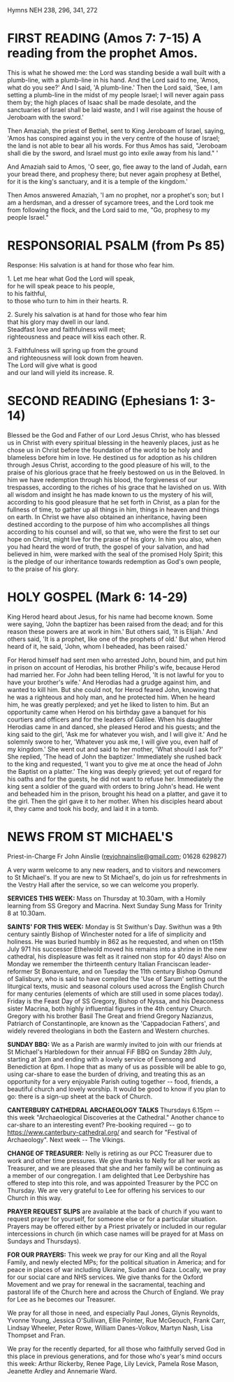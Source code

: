 Hymns NEH 238, 296, 341, 272

# FIRST READING (Amos 7: 7-15) A reading from the prophet Amos.

This is what he showed me: the Lord was standing beside a wall built
with a plumb-line, with a plumb-line in his hand. And the Lord said to
me, 'Amos, what do you see?' And I said, 'A plumb-line.' Then the Lord
said, 'See, I am setting a plumb-line in the midst of my people Israel;
I will never again pass them by; the high places of Isaac shall be made
desolate, and the sanctuaries of Israel shall be laid waste, and I will
rise against the house of Jeroboam with the sword.'

Then Amaziah, the priest of Bethel, sent to King Jeroboam of Israel,
saying, 'Amos has conspired against you in the very centre of the house
of Israel; the land is not able to bear all his words. For thus Amos has
said, "Jeroboam shall die by the sword, and Israel must go into exile
away from his land." '

And Amaziah said to Amos, 'O seer, go, flee away to the land of Judah,
earn your bread there, and prophesy there; but never again prophesy at
Bethel, for it is the king's sanctuary, and it is a temple of the
kingdom.'

Then Amos answered Amaziah, 'I am no prophet, nor a prophet's son; but I
am a herdsman, and a dresser of sycamore trees, and the Lord took me
from following the flock, and the Lord said to me, "Go, prophesy to my
people Israel."

# RESPONSORIAL PSALM (from Ps 85)

Response: His salvation is at hand for those who fear him.

1\. Let me hear what God the Lord will speak,\
for he will speak peace to his people,\
to his faithful,\
to those who turn to him in their hearts. R.

2\. Surely his salvation is at hand for those who fear him\
that his glory may dwell in our land.\
Steadfast love and faithfulness will meet;\
righteousness and peace will kiss each other. R.

3\. Faithfulness will spring up from the ground\
and righteousness will look down from heaven.\
The Lord will give what is good\
and our land will yield its increase. R.

# SECOND READING (Ephesians 1: 3-14)

Blessed be the God and Father of our Lord Jesus Christ, who has blessed
us in Christ with every spiritual blessing in the heavenly places, just
as he chose us in Christ before the foundation of the world to be holy
and blameless before him in love. He destined us for adoption as his
children through Jesus Christ, according to the good pleasure of his
will, to the praise of his glorious grace that he freely bestowed on us
in the Beloved. In him we have redemption through his blood, the
forgiveness of our trespasses, according to the riches of his grace that
he lavished on us. With all wisdom and insight he has made known to us
the mystery of his will, according to his good pleasure that he set
forth in Christ, as a plan for the fullness of time, to gather up all
things in him, things in heaven and things on earth. In Christ we have
also obtained an inheritance, having been destined according to the
purpose of him who accomplishes all things according to his counsel and
will, so that we, who were the first to set our hope on Christ, might
live for the praise of his glory. In him you also, when you had heard
the word of truth, the gospel of your salvation, and had believed in
him, were marked with the seal of the promised Holy Spirit; this is the
pledge of our inheritance towards redemption as God's own people, to the
praise of his glory.

# HOLY GOSPEL (Mark 6: 14-29)

King Herod heard about Jesus, for his name had become known. Some
were saying, 'John the baptizer has been raised from the dead; and for
this reason these powers are at work in him.' But others said, 'It is
Elijah.' And others said, 'It is a prophet, like one of the prophets of
old.' But when Herod heard of it, he said, 'John, whom I beheaded, has
been raised.'

For Herod himself had sent men who arrested John, bound him, and put him
in prison on account of Herodias, his brother Philip's wife, because
Herod had married her. For John had been telling Herod, 'It is not
lawful for you to have your brother's wife.' And Herodias had a grudge
against him, and wanted to kill him. But she could not, for Herod feared
John, knowing that he was a righteous and holy man, and he protected
him. When he heard him, he was greatly perplexed; and yet he liked to
listen to him. But an opportunity came when Herod on his birthday gave a
banquet for his courtiers and officers and for the leaders of
Galilee. When his daughter Herodias came in and danced, she pleased
Herod and his guests; and the king said to the girl, 'Ask me for
whatever you wish, and I will give it.' And he solemnly swore to her,
'Whatever you ask me, I will give you, even half of my kingdom.' She
went out and said to her mother, 'What should I ask for?' She replied,
'The head of John the baptizer.' Immediately she rushed back to the king
and requested, 'I want you to give me at once the head of John the
Baptist on a platter.' The king was deeply grieved; yet out of regard
for his oaths and for the guests, he did not want to refuse
her. Immediately the king sent a soldier of the guard with orders to
bring John's head. He went and beheaded him in the prison, brought his
head on a platter, and gave it to the girl. Then the girl gave it to her
mother. When his disciples heard about it, they came and took his body,
and laid it in a tomb.

# NEWS FROM ST MICHAEL'S

Priest-in-Charge Fr John Ainslie
([revjohnainslie@gmail.com](mailto:revjohnainslie@gmail.com);
01628 629827)

A very warm welcome to any new readers, and to visitors and
newcomers to St Michael's. If you are new to St Michael's, do join us
for refreshments in the Vestry Hall after the service, so we can welcome
you properly.

**SERVICES THIS WEEK:** Mass on Thursday at 10.30am, with a Homily
learning from SS Gregory and Macrina. Next Sunday Sung Mass for Trinity
8 at 10.30am.

**SAINTS' FOR THIS WEEK:** Monday is St Swithun's Day. Swithun was a
9th century saintly Bishop of Winchester noted for a life of
simplicity and holiness. He was buried humbly in 862 as he requested,
and when on t15th July 971 his successor Ethelwold moved his remains
into a shrine in the new cathedral, his displeasure was felt as it
rained non stop for 40 days! Also on Monday we remember the thirteenth
century Italian Franciscan leader-reformer St Bonaventure, and on
Tuesday the 11th century Bishop Osmund of Salisbury, who is said
to have compiled the 'Use of Sarum' setting out the liturgical texts,
music and seasonal colours used across the English Church for many
centuries (elements of which are still used in some places today).
Friday is the Feast Day of SS Gregory, Bishop of Nyssa, and his
Deaconess sister Macrina, both highly influential figures in the 4th
century Church. Gregory with his brother Basil The Great and friend
Gregory Nazianzus, Patriarch of Constantinople, are known as the
'Cappadocian Fathers', and widely revered theologians in both the
Eastern and Western churches.

**SUNDAY BBQ:** We as a Parish are warmly invited to join with our
friends at St Michael's Harbledown for their annual FiF BBQ on Sunday
28th July, starting at 3pm and ending with a lovely service of
Evensong and Benediction at 6pm. I hope that as many of us as possible
will be able to go, using car-share to ease the burden of driving, and
treating this as an opportunity for a very enjoyable Parish outing
together -- food, friends, a beautiful church and lovely worship. It
would be good to know if you plan to go: there is a sign-up sheet at the
back of Church.

**CANTERBURY CATHEDRAL ARCHAEOLOGY TALKS** Thursdays 6.15pm -- this week
"Archaeological Discoveries at the Cathedral." Another chance to
car-share to an interesting event? Pre-booking required -- go to
<https://www.canterbury-cathedral.org/> and search for "Festival of
Archaeology". Next week -- The Vikings.

**CHANGE OF TREASURER:** Nelly is retiring as our PCC Treasurer due to
work and other time pressures. We give thanks to Nelly for all her work
as Treasurer, and we are pleased that she and her family will be
continuing as a member of our congregation. I am delighted that Lee
Derbyshire has offered to step into this role, and was appointed
Treasurer by the PCC on Thursday. We are very grateful to Lee for
offering his services to our Church in this way.

**PRAYER REQUEST SLIPS** are available at the back of church if you want
to request prayer for yourself, for someone else or for a particular
situation. Prayers may be offered either by a Priest privately or
included in our regular intercessions in church (in which case names
will be prayed for at Mass on Sundays and Thursdays).

**FOR OUR PRAYERS:** This week we pray for our King and all the Royal
Family, and newly elected MPs; for the political situation in America;
and for peace in places of war including Ukraine, Sudan and Gaza.
Locally, we pray for our social care and NHS services. We give thanks
for the Oxford Movement and we pray for renewal in the sacramental,
teaching and pastoral life of the Church here and across the Church of
England. We pray for Lee as he becomes our Treasurer.

We pray for all those in need, and especially Paul Jones, Glynis
Reynolds, Yvonne Young, Jessica O'Sullivan, Ellie Pointer, Rue McGeouch,
Frank Carr, Lindsay Wheeler, Peter Rowe, William Danes-Volkov, Martyn
Nash, Lisa Thompset and Fran.

We pray for the recently departed, for all those who faithfully
served God in this place in previous generations, and for those who's
year's mind occurs this week: Arthur Rickerby, Renee Page, Lily Levick,
Pamela Rose Mason, Jeanette Ardley and Annemarie Ward.

